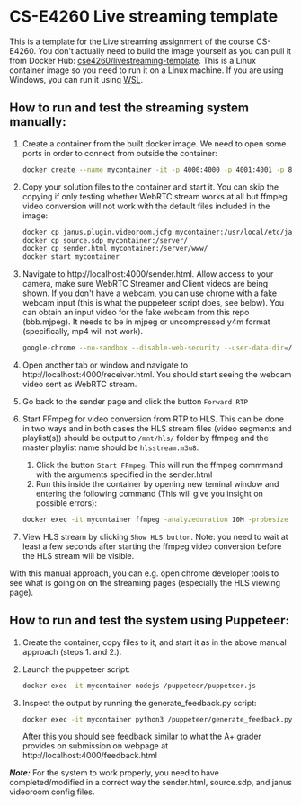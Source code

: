# CS-E4260 Live streaming template

This is a template for the Live streaming assignment of the course CS-E4260. You don't actually need to build the image yourself as you can pull it from Docker Hub: [cse4260/livestreaming-template](https://hub.docker.com/r/cse4260/livestreaming-template). This is a Linux container image so you need to run it on a Linux machine. If you are using Windows, you can run it using [WSL](https://learn.microsoft.com/en-us/windows/wsl/about).

## How to run and test the streaming system manually:
1. Create a container from the built docker image. We need to open some ports in order to connect from outside the container:
    ```bash
    docker create --name mycontainer -it -p 4000:4000 -p 4001:4001 -p 8088:8088 -p 8089:8089 -p 8889:8889 -p 8000:8000 -p 7088:7088 -p 7089:7089 -p 8080:8080 -p 1935:1935 cse4260/livestreaming-template:1.0
    ```

2. Copy your solution files to the container and start it. You can skip the copying if only testing whether WebRTC stream works at all but ffmpeg video conversion will not work with the default files included in the image:
    ```bash
    docker cp janus.plugin.videoroom.jcfg mycontainer:/usr/local/etc/janus/
    docker cp source.sdp mycontainer:/server/
    docker cp sender.html mycontainer:/server/www/
    docker start mycontainer
    ```

3. Navigate to http://localhost:4000/sender.html. Allow access to your camera, make sure WebRTC Streamer and Client videos are being shown. If you don't have a webcam, you can use chrome with a fake webcam input (this is what the puppeteer script does, see below). You can obtain an input video for the fake webcam from this repo (bbb.mjpeg). It needs to be in mjpeg or uncompressed y4m format (specifically, mp4 will not work).
    ```bash
    google-chrome --no-sandbox --disable-web-security --user-data-dir=/tmp/user-data --use-fake-device-for-media-stream --use-fake-ui-for-media-stream --use-file-for-fake-vdeo-capture=bbb.mjpeg --autoplay-policy=no-user-gesture-required
    ```
4. Open another tab or window and navigate to http://localhost:4000/receiver.html. You should start seeing the webcam video sent as WebRTC stream.

5. Go back to the sender page and click the button `Forward RTP`

6. Start FFmpeg for video conversion from RTP to HLS. This can be done in two ways and in both cases the HLS stream files (video segments and playlist(s)) should be output to `/mnt/hls/` folder by ffmpeg and the master playlist name should be `hlsstream.m3u8`.
   1. Click the button `Start FFmpeg`. This will run the ffmpeg commmand with the arguments specified in the sender.html
   2. Run this inside the container by opening new teminal window and entering the following command (This will give you insight on possible errors):
    ```bash
    docker exec -it mycontainer ffmpeg -analyzeduration 10M -probesize 10M -protocol_whitelist file,udp,rtp -thread_queue_size 1024 -i /server/source.sdp -c:v libx264 -an ...
    ```

7. View HLS stream by clicking `Show HLS button`. Note: you need to wait at least a few seconds after starting the ffmpeg video conversion before the HLS stream will be visible.

With this manual approach, you can e.g. open chrome developer tools to see what is going on on the streaming pages (especially the HLS viewing page). 

## How to run and test the system using Puppeteer:
1. Create the container, copy files to it, and start it as in the above manual approach (steps 1. and 2.).

2. Launch the puppeteer script:
    ```bash
    docker exec -it mycontainer nodejs /puppeteer/puppeteer.js
    ```

3. Inspect the output by running the generate_feedback.py script:
    ```bash
    docker exec -it mycontainer python3 /puppeteer/generate_feedback.py
    ```
    After this you should see feedback similar to what the A+ grader provides on submission on webpage at http://localhost:4000/feedback.html

***Note:*** For the system to work properly, you need to have completed/modified in a correct way the sender.html, source.sdp, and janus videoroom config files.